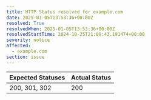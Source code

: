```yaml
---
title: HTTP Status resolved for example.com
date: 2025-01-05T13:53:36+00:00Z
resolved: True
resolvedWhen: 2025-01-05T13:53:36+00:00Z
resolvedStartTime: 2024-10-25T21:09:43.191474+00:00
severity: notice
affected:
  - example.com
section: issue
---
```


| Expected Statuses | Actual Status  |
|-------------------|----------------|
| 200, 301, 302 | 200 |
